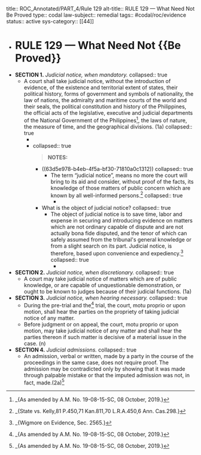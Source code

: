 title:: ROC_Annotated/PART_4/Rule 129
alt-title:: RULE 129 — What Need Not Be Proved
type:: codal
law-subject:: remedial
tags:: #codal/roc/evidence
status:: active
sys-category:: [[44]]

- # RULE 129 — What Need Not {{Be Proved}}
- **SECTION 1.** *Judicial notice, when mandatory.*
  collapsed:: true
	- A court shall take judicial notice, without the introduction of evidence, of the existence and territorial extent of states, their political history, forms of government and symbols of nationality, the law of nations, the admiralty and maritime courts of the world and their seals, the political constitution and history of the Philippines, the official acts of the legislative, executive and judicial departments of the National Government of the Philippines[^1], the laws of nature, the measure of time, and the geographical divisions. (1a)
	  collapsed:: true
		- [^1]: _{As amended by A.M. No. 19-08-15-SC, 08 October, 2019.}
		- collapsed:: true
		  > **NOTES:**
			- ((63d5e978-b4eb-4f5a-bf30-71810a0c1312))
			  collapsed:: true
				- The term “judicial notice”, means no more the court will bring to its aid and consider, without proof of the facts, its knowledge of those matters of public concern which are known by all well-informed persons.[^q1]
				  collapsed:: true
					- [^q1]: _{State vs. Kelly,81 P.450,71 Kan.811,70 L.R.A.450,6 Ann. Cas.298.}
			- What is the object of judicial notice?
			  collapsed:: true
				- The object of judicial notice is to save time, labor and expense in securing and introducing evidence on matters which are not ordinary capable of dispute and are not actually bona fide disputed, and the tenor of which can safely assumed from the tribunal's general knowledge or from a slight search on its part. Judicial notice, is therefore, based upon convenience and expediency.[^q2]
				  collapsed:: true
					- [^q2]: _{Wigmore on Evidence, Sec. 2565.}
- **SECTION 2.** *Judicial notice, when discretionary.*
  collapsed:: true
	- A court may take judicial notice of matters which are of public knowledge, or are capable of unquestionable demonstration, or ought to be known to judges because of their judicial functions. (1a)
- **SECTION 3.** *Judicial notice, when hearing necessary.*
  collapsed:: true
	- During the pre-trial and the[^1] trial, the court, motu proprio or upon motion, shall hear the parties on the propriety of taking judicial notice of any matter.
	- Before judgment or on appeal, the court, motu proprio or upon motion, may take judicial notice of any matter and shall hear the parties thereon if such matter is decisive of a material issue in the case. (n)
- **SECTION 4.** *Judicial admissions.*
  collapsed:: true
	- An admission, verbal or written, made by a party in the course of the proceedings in the same case, does not require proof. The admission may be contradicted only by showing that it was made through palpable mistake or that the imputed admission was not, in fact, made.(2a)[^1]